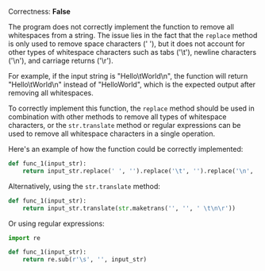 Correctness: **False**

The program does not correctly implement the function to remove all whitespaces from a string. The issue lies in the fact that the `replace` method is only used to remove space characters (' '), but it does not account for other types of whitespace characters such as tabs ('\t'), newline characters ('\n'), and carriage returns ('\r'). 

For example, if the input string is "Hello\tWorld\n", the function will return "Hello\tWorld\n" instead of "HelloWorld", which is the expected output after removing all whitespaces.

To correctly implement this function, the `replace` method should be used in combination with other methods to remove all types of whitespace characters, or the `str.translate` method or regular expressions can be used to remove all whitespace characters in a single operation. 

Here's an example of how the function could be correctly implemented:

```python
def func_1(input_str):
    return input_str.replace(' ', '').replace('\t', '').replace('\n', '').replace('\r', '')
```

Alternatively, using the `str.translate` method:

```python
def func_1(input_str):
    return input_str.translate(str.maketrans('', '', ' \t\n\r'))
```

Or using regular expressions:

```python
import re

def func_1(input_str):
    return re.sub(r'\s', '', input_str)
```